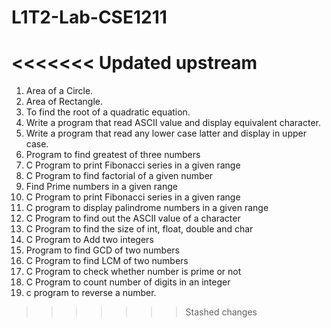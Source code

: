 # L1T2-Lab-CSE1211

<<<<<<< Updated upstream
=======
1.   Area of a Circle.
2.   Area of Rectangle.
3.   To find the root of a quadratic equation.
4.   Write a program that read ASCII value and display equivalent character.
5.   Write a program that read any lower case latter and display in upper case.
6.   Program to find greatest of three numbers
7.   C Program to print Fibonacci series in a given range
8.   C Program to find factorial of a given number
9.   Find Prime numbers in a given range
10.  C Program to print Fibonacci series in a given range
11.  C program to display palindrome numbers in a given range
12.  C Program to find out the ASCII value of a character
13.  C Program to find the size of int, float, double and char
14.  C Program to Add two integers
15.  Program to find GCD of two numbers
16.  C Program to find LCM of two numbers
17.  C Program to check whether number is prime or not
18.  C Program to count number of digits in an integer
19.  c program to reverse a number.

>>>>>>> Stashed changes


 
